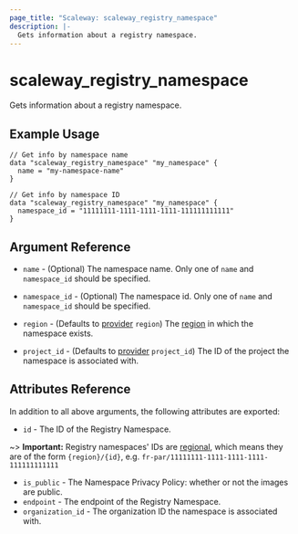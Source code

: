 ```yaml
---
page_title: "Scaleway: scaleway_registry_namespace"
description: |-
  Gets information about a registry namespace.
---
```


# scaleway_registry_namespace

Gets information about a registry namespace.

## Example Usage

```hcl
// Get info by namespace name
data "scaleway_registry_namespace" "my_namespace" {
  name = "my-namespace-name"
}

// Get info by namespace ID
data "scaleway_registry_namespace" "my_namespace" {
  namespace_id = "11111111-1111-1111-1111-111111111111"
}
```

## Argument Reference

- `name` - (Optional) The namespace name.
  Only one of `name` and `namespace_id` should be specified.

- `namespace_id` - (Optional) The namespace id.
  Only one of `name` and `namespace_id` should be specified.

- `region` - (Defaults to [provider](../index.md#arguments-reference) `region`) The [region](../guides/regions_and_zones.md#regions) in which the namespace exists.

- `project_id` - (Defaults to [provider](../index.md#arguments-reference) `project_id`) The ID of the project the namespace is associated with.

## Attributes Reference

In addition to all above arguments, the following attributes are exported:

- `id` - The ID of the Registry Namespace.

~> **Important:** Registry namespaces' IDs are [regional](../guides/regions_and_zones.md#resource-ids), which means they are of the form `{region}/{id}`, e.g. `fr-par/11111111-1111-1111-1111-111111111111`

- `is_public` - The Namespace Privacy Policy: whether or not the images are public.
- `endpoint` - The endpoint of the Registry Namespace.
- `organization_id` - The organization ID the namespace is associated with.

